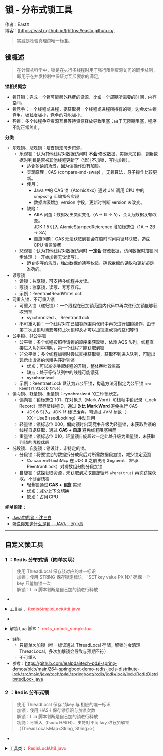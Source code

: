 # 锁 - 分布式锁工具

作者：EastX
<br/>博客：[https://eastx.github.io/](https://eastx.github.io/)

> 实践是检验真理的唯一标准。


## 锁概述
> 在计算机科学中，锁是在执行多线程时用于强行限制资源访问的同步机制，即用于在并发控制中保证对互斥要求的满足。

**锁相关概念**
- 锁开销：完成一个锁可能额外耗费的资源，比如一个周期所需要的时间，内存空间。
- 锁竞争：一个线程或进程，要获取另一个线程或进程所持有的锁，边会发生锁竞争。锁粒度越小，竞争的可能越小。
- 死锁：多个线程争夺资源互相等待资源释放导致阻塞；由于无限期阻塞，程序不能正常终止。

**分类**
- 乐观锁、悲观锁：是否锁定同步资源。
    - 乐观锁：认为其他线程对数据访问时 **不会** 修改数据，实际未加锁，更新数据时判断是否被其他线程更新了（读时不加锁，写时加锁）。 
      - 适合多读的场景，因为读操作没有加锁。
      - 实现原理：CAS (compare-and-swap) ，无锁算法，原子操作比较更新。
      - 使用：
        - Java 中的 CAS 锁（AtomicXxx）通过 JNI 调用 CPU 中的 cmpxchg 汇编指令实现
        - 数据库表增加 version 字段，更新时判断 version 未改变。
      - 缺陷：
        - ABA 问题：数据发生类似变化（A -> B -> A），会认为数据没有改变。
        <br> JDK 1.5 引入 AtomicStampedReference 增加标志位（1A -> 2B -> 3A）
        - 自旋问题：CAS 无法获取到锁会在超时时间内循环获取，造成 CPU 资源浪费
    - 悲观锁：认为其他线程对数据访问时 **一定会** 修改数据，访问数据时加锁同步处理（一开始加锁无论读写）。 
      - 适合多写的场景，独占数据的读写权限，确保数据的读取和更新都是准确的。
- 读写锁
  - 读锁：共享锁，可支持多线程并发读。
  - 写锁：独享锁，读写、写写互斥。
  - 示例：ReentrantReadWriteLock
- 可重入锁、不可重入锁
    - 可重入锁（递归锁）：一个线程在已加锁范围内代码中再次进行加锁能够获取到锁
      - synchronized 、 ReentrantLock
    - 不可重入锁：一个线程对在已加锁范围内代码中再次进行加锁操作，由于第二次加锁时需要等待上次锁释放才可以加锁造成锁的互相等待
- 公平锁、非公平锁
  - 公平锁：多个线程按照申请锁的顺序来获取锁，依赖 AQS 队列，线程直接进入队列中排队，第一个线程才能获取到锁
  - 非公平锁：多个线程加锁时尝试直接获取锁，获取不到进入队列，可能出现后申请锁的线程先获取到锁
    - 优点：可以减少唤起线程的开销，整体吞吐效率高
    - 缺点：处于等待队列中的线程可能饿死
    - synchronized
  - 示例：ReentrantLock 默认为非公平锁，构造方法可指定为公平锁 `new ReentrantLock(true);`
- 偏向锁、轻量锁、重量锁：synchronized 的三种锁状态。
    - 偏向锁：锁标志位 101，在对象头（Mark Word）和栈帧中锁记录（Lock Record）里存储线程ID，通过 **对比 Mark Word** 避免执行 CAS
      - JDK 6 引入，JDK 15 标记废弃，可通过 JVM 参数（-XX:+UseBiasedLocking）手动启用
    - 轻量锁：锁标志位 000，偏向锁时出现竞争升级为轻量锁，未获取到锁的线程自旋获取，通过 **CAS + 自旋** 避免线程阻塞唤醒
    - 重量锁：锁标志位 010，轻量锁自旋超过一定此处升级为重量锁，未获取到锁的线程休眠
- 分段锁、自旋锁：锁设计，非特定的锁。
  - 分段锁：将要锁定的数据拆分成段后对所需数据段加锁，减少锁定范围
    - ConcurrentHashMap 在 JDK 8 之前使用 Segment （继承 ReentrantLock）对桶数组分割分段加锁
  - 自旋锁：试探获取资源，未获取到采取自旋循环 `where(true)` 再次试探获取，不阻塞线程
    - 轻量锁通过 **CAS + 自旋** 实现
    - 优点：减少上下文切换
    - 缺点：占用 CPU

**相关阅读：**
- [Java中的锁 - 沈三白](https://zhuanlan.zhihu.com/p/352349404)
- [听说你知道什么是锁 --JAVA - 罗小扇](https://www.cnblogs.com/adrien/p/11063391.html)

---

## 自定义锁工具

### 1 ：Redis 分布式锁（简单实现）
> 使用 ThreadLocal 保存锁对应的唯一标识
> <br> 加锁：使用 STRING 保存锁定标识， 'SET key value PX NX' 确保一个 key 只能加锁一次
> <br> 解锁：Lua 脚本判断是自己加的锁进行释放

- 
<details>
    <summary title="点击查看代码">工具类： <b><font color="#fc6469">RedisSimpleLockUtil.java</font></b> </summary>

    ```java
    // 使用 ThreadLocal 保存锁对应的唯一标识
    private static final ThreadLocal<String> LOCK_FLAG = ThreadLocal.withInitial(() ->
            UUID.randomUUID().toString().replace("-", "").toLowerCase()
    );
  
    // 尝试加锁
    private boolean tryLock(String key, long ttl) {
        try {
            String val = LOCK_FLAG.get();
            Boolean lockRes = redisTemplate.opsForValue()
                    .setIfAbsent(key, val, ttl, TimeUnit.MILLISECONDS);
            log.debug("tryLock, key={}, val={}, lockRes={}", key, val, lockRes);
            return Boolean.TRUE.equals(lockRes);
        } catch (Exception e) {
            log.error("tryLock occurred an exception", e);
        }

        return false;
    }

    // 解锁
    public boolean unlock(String key) {
        boolean succeed = false;
        try {
            List<String> keys = Collections.singletonList(key);
            Object[] args = {LOCK_FLAG.get()};
            Long unlockRes = redisTemplate.execute(UNLOCK_SCRIPT, keys, args);
            log.debug("unlock, key={}, args={}, unlockRes={}", key, args, unlockRes);
            succeed = Optional.ofNullable(unlockRes).filter(res -> res > 0).isPresent();
        } catch (Exception e) {
            log.error("unlock occurred an exception", e);
        } finally {
            if (succeed) {
                LOCK_FLAG.remove();
            }
        }

        return succeed;
    }
    ```

</details>

- 
<details>
    <summary title="点击查看代码">解锁 Lua 脚本： <b><font color="#fc6469">redis_unlock_simple.lua</font></b> </summary>

    ```lua
    local lock_key = KEYS[1];
    local lock_flag = ARGV[1];
    
    --- 判断锁定的唯一标识与参数一致删除锁
    --- 返回值：1=解锁成功（删除成功），0=锁已失效或删除失败，-1=非自己的锁不支持解锁
    local val = redis.call('GET', lock_key);
    if (not val) then
        return 0;
    elseif (val == lock_flag) then
        return redis.call('DEL', lock_key);
    else
        return -1;
    end
    ```

</details>

- 缺陷
  - 只能单次加锁（唯一标识通过 ThreadLocal 存储，解锁时会清理 ThreadLocal，多次加解锁会导致与预期不符）
  - 不可重入
- 参考：https://github.com/realpdai/tech-pdai-spring-demos/blob/main/264-springboot-demo-redis-jedis-distribute-lock/src/main/java/tech/pdai/springboot/redis/jedis/lock/lock/RedisDistributedLock.java

### 2 ：Redis 分布式锁
> 使用 ThreadLocal 保存 锁key 与 相应的唯一标识
> <br> 加锁：使用 HASH 保存锁标识与加锁次数
> <br> 解锁：Lua 脚本判断是自己加的锁进行释放
> <br> 功能：可重入（Redis HASH）、支持对不同 key 进行加解锁（ThreadLocal<Map<String, String>>）

- 
<details>
    <summary title="点击查看代码">工具类： <b><font color="#fc6469">RedisLockUtil.java</font></b> </summary>

    ```java
    // 使用 ThreadLocal 保存 锁key 与 唯一标识
    private static final ThreadLocal<Map<String, String>> LOCK_FLAG =
            ThreadLocal.withInitial(HashMap::new);
    // 尝试加锁
    private long tryLock(String key, long ttl) {
        String uniqueFlag = LOCK_FLAG.get().get(key);
        if (uniqueFlag == null) {
            uniqueFlag = UUID.randomUUID().toString().replace("-", "");
            LOCK_FLAG.get().put(key, uniqueFlag);
        }

        try {
            List<String> keys = Collections.singletonList(key);
            Object[] args = {uniqueFlag, ttl};
            Long lockRes = redisTemplate.execute(LOCK_SCRIPT, keys, args);
            log.debug("tryLock, lock_flag={}, key={}, args={}, lockRes={}",
                    LOCK_FLAG.get(), key, args, lockRes);
            return lockRes != null ? lockRes : 0L;
        } catch (Exception e) {
            log.error("tryLock occurred an exception", e);
        }

        return 0L;
    }

    // 尝试解锁
    public long tryUnlock(String key) {
        String uniqueFlag = LOCK_FLAG.get().get(key);
        if (uniqueFlag == null) {
            return 0L;
        }

        long lockNum = -1L;
        try {
            List<String> keys = Collections.singletonList(key);
            Object[] args = {uniqueFlag};
            Long unlockRes = redisTemplate.execute(UNLOCK_SCRIPT, keys, args);
            log.debug("unlock, key={}, args={}, unlockRes={}", key, args, unlockRes);
            lockNum = unlockRes != null ? unlockRes : 0L;
        } catch (Exception e) {
            log.error("release lock occurred an exception", e);
        } finally {
            if (lockNum == 0L) {
                LOCK_FLAG.get().remove(key);
                if (LOCK_FLAG.get().isEmpty()) {
                    LOCK_FLAG.remove();
                }
            }
        }

        return lockNum;
    }
```

</details>

- Lua 脚本
    <details>
        <summary title="点击查看代码">加锁： <b><font color="#fc6469">redis_lock.lua</font></b> </summary>
        
        ```lua
        local lock_key = KEYS[1];
        local lock_flag = ARGV[1];
        --- 锁定时长，单位：毫秒
        local lock_ttl = tonumber(ARGV[2]);

        --- HASH 支持可重入
        --- lock_flag 保存加锁唯一标识
        --- lock_num 保存加锁次数
        local info = redis.call("HMGET", lock_key, "lock_flag", "lock_num");
        local h_flag = info[1];
        local h_num = tonumber(info[2]);
        if (h_num == nil or h_num < 0) then
            h_num = 0;
        end

        --- 返回加锁次数，未加锁成功返回 -1
        if (not h_flag or h_flag == lock_flag) then
            local res_num = h_num + 1;
            redis.call("HMSET", lock_key, "lock_flag", lock_flag, "lock_num", res_num);
            redis.call("PEXPIRE", lock_key, lock_ttl);
            return res_num;
        else
            return -1;
        end
        ```

    </details>
    <details>
        <summary title="点击查看代码">解锁： <b><font color="#fc6469">redis_lock.lua</font></b> </summary>
        
        ```lua
        local lock_key = KEYS[1];
        local lock_flag = ARGV[1];

        --- HASH 支持可重入
        --- lock_flag 保存加锁唯一标识
        --- lock_num 保存加锁次数
        local info = redis.call("HMGET", lock_key, "lock_flag", "lock_num");
        local h_flag = info[1];
        local h_num = tonumber(info[2]);
        if (h_num == nil) then
            h_num = 0;
        end

        --- 返回剩余加锁次数，未被加锁或解锁完返回 0，非自己加锁返回 -1
        if (not h_flag) then
            return 0;
        elseif (h_flag == lock_flag) then
            if (h_num <= 0) then
                redis.call("DEL", lock_key);
                return 0;
            else
                local res_num = h_num - 1;
                redis.call("HMSET", lock_key, "lock_flag", lock_flag, "lock_num", res_num);
                return res_num;
            end
        else
            return -1;
        end
        ```

    </details>

---

## 其他

demo 地址：[https://github.com/EastX/java-practice-demos/tree/main/demo-lock](https://github.com/EastX/java-practice-demos/tree/main/demo-lock)


